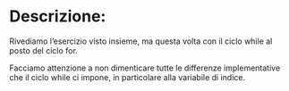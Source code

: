 # Descrizione:

Rivediamo l’esercizio visto insieme, ma questa volta con il ciclo while al posto del ciclo for.

Facciamo attenzione a non dimenticare tutte le differenze implementative che il ciclo while ci impone, in particolare alla variabile di indice.